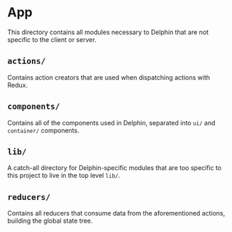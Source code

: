 App
===

This directory contains all modules necessary to Delphin that are not specific to the client or server.

## `actions/`

Contains action creators that are used when dispatching actions with Redux.

## `components/`

Contains all of the components used in Delphin, separated into `ui/` and `container/` components.

## `lib/`

A catch-all directory for Delphin-specific modules that are too specific to this project to live in the top level `lib/`.

## `reducers/`

Contains all reducers that consume data from the aforementioned actions, building the global state tree.
